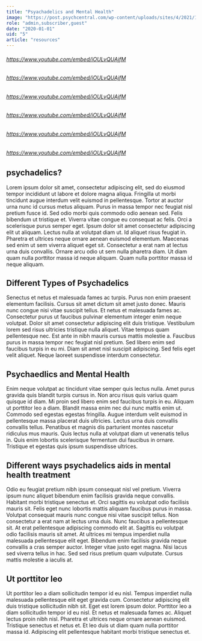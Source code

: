 ```yaml
---
title: "Psyachadelics and Mental Health"
image: "https://post.psychcentral.com/wp-content/uploads/sites/4/2021/12/psychedelic-therapy-PC-1200x628.jpg"
role: "admin,subscriber,guest"
date: "2020-01-01"
uid: "5"
article: "resources"
---
```

###### https://www.youtube.com/embed/iOULvQUAjfM

###### https://www.youtube.com/embed/iOULvQUAjfM

###### https://www.youtube.com/embed/iOULvQUAjfM

###### https://www.youtube.com/embed/iOULvQUAjfM

###### https://www.youtube.com/embed/iOULvQUAjfM

###### https://www.youtube.com/embed/iOULvQUAjfM

## psychadelics?

Lorem ipsum dolor sit amet, consectetur adipiscing elit, sed do eiusmod tempor incididunt ut labore et dolore magna aliqua. Fringilla ut morbi tincidunt augue interdum velit euismod in pellentesque. Tortor at auctor urna nunc id cursus metus aliquam. Purus in massa tempor nec feugiat nisl pretium fusce id. Sed odio morbi quis commodo odio aenean sed. Felis bibendum ut tristique et. Viverra vitae congue eu consequat ac felis. Orci a scelerisque purus semper eget. Ipsum dolor sit amet consectetur adipiscing elit ut aliquam. Lectus nulla at volutpat diam ut. Id aliquet risus feugiat in. Pharetra et ultrices neque ornare aenean euismod elementum. Maecenas sed enim ut sem viverra aliquet eget sit. Consectetur a erat nam at lectus urna duis convallis. Ornare arcu odio ut sem nulla pharetra diam. Ut diam quam nulla porttitor massa id neque aliquam. Quam nulla porttitor massa id neque aliquam.

## Different Types of Psychadelics

Senectus et netus et malesuada fames ac turpis. Purus non enim praesent elementum facilisis. Cursus sit amet dictum sit amet justo donec. Mauris nunc congue nisi vitae suscipit tellus. Et netus et malesuada fames ac. Consectetur purus ut faucibus pulvinar elementum integer enim neque volutpat. Dolor sit amet consectetur adipiscing elit duis tristique. Vestibulum lorem sed risus ultricies tristique nulla aliquet. Vitae tempus quam pellentesque nec. Est ante in nibh mauris cursus mattis molestie a. Faucibus purus in massa tempor nec feugiat nisl pretium. Sed libero enim sed faucibus turpis in eu mi. Diam sit amet nisl suscipit adipiscing. Sed felis eget velit aliquet. Neque laoreet suspendisse interdum consectetur.

## Psychaedlics and Mental Health

Enim neque volutpat ac tincidunt vitae semper quis lectus nulla. Amet purus gravida quis blandit turpis cursus in. Non arcu risus quis varius quam quisque id diam. Mi proin sed libero enim sed faucibus turpis in eu. Aliquam ut porttitor leo a diam. Blandit massa enim nec dui nunc mattis enim ut. Commodo sed egestas egestas fringilla. Augue interdum velit euismod in pellentesque massa placerat duis ultricies. Lectus urna duis convallis convallis tellus. Penatibus et magnis dis parturient montes nascetur ridiculus mus mauris. Quis lectus nulla at volutpat diam ut venenatis tellus in. Quis enim lobortis scelerisque fermentum dui faucibus in ornare. Tristique et egestas quis ipsum suspendisse ultrices.

## Different ways psychadelics aids in mental health treatment

Odio eu feugiat pretium nibh ipsum consequat nisl vel pretium. Viverra ipsum nunc aliquet bibendum enim facilisis gravida neque convallis. Habitant morbi tristique senectus et. Orci sagittis eu volutpat odio facilisis mauris sit. Felis eget nunc lobortis mattis aliquam faucibus purus in massa. Volutpat consequat mauris nunc congue nisi vitae suscipit tellus. Non consectetur a erat nam at lectus urna duis. Nunc faucibus a pellentesque sit. At erat pellentesque adipiscing commodo elit at. Sagittis eu volutpat odio facilisis mauris sit amet. At ultrices mi tempus imperdiet nulla malesuada pellentesque elit eget. Bibendum enim facilisis gravida neque convallis a cras semper auctor. Integer vitae justo eget magna. Nisi lacus sed viverra tellus in hac. Sed sed risus pretium quam vulputate. Cursus mattis molestie a iaculis at.

## Ut porttitor leo

Ut porttitor leo a diam sollicitudin tempor id eu nisl. Tempus imperdiet nulla malesuada pellentesque elit eget gravida cum. Consectetur adipiscing elit duis tristique sollicitudin nibh sit. Eget est lorem ipsum dolor. Porttitor leo a diam sollicitudin tempor id eu nisl. Et netus et malesuada fames ac. Aliquet lectus proin nibh nisl. Pharetra et ultrices neque ornare aenean euismod. Tristique senectus et netus et. Et leo duis ut diam quam nulla porttitor massa id. Adipiscing elit pellentesque habitant morbi tristique senectus et.

